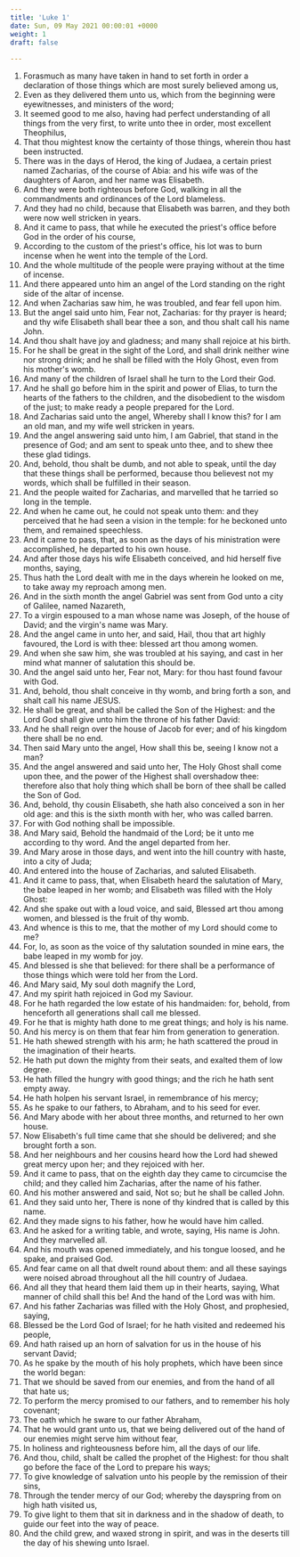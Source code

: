 ```yaml
---
title: 'Luke 1'
date: Sun, 09 May 2021 00:00:01 +0000
weight: 1
draft: false
  
---
```


1. Forasmuch as many have taken in hand to set forth in order a declaration of those things which are most surely believed among us,
2. Even as they delivered them unto us, which from the beginning were eyewitnesses, and ministers of the word;
3. It seemed good to me also, having had perfect understanding of all things from the very first, to write unto thee in order, most excellent Theophilus,
4. That thou mightest know the certainty of those things, wherein thou hast been instructed.
5. There was in the days of Herod, the king of Judaea, a certain priest named Zacharias, of the course of Abia: and his wife was of the daughters of Aaron, and her name was Elisabeth.
6. And they were both righteous before God, walking in all the commandments and ordinances of the Lord blameless.
7. And they had no child, because that Elisabeth was barren, and they both were now well stricken in years.
8. And it came to pass, that while he executed the priest's office before God in the order of his course,
9. According to the custom of the priest's office, his lot was to burn incense when he went into the temple of the Lord.
10. And the whole multitude of the people were praying without at the time of incense.
11. And there appeared unto him an angel of the Lord standing on the right side of the altar of incense.
12. And when Zacharias saw him, he was troubled, and fear fell upon him.
13. But the angel said unto him, Fear not, Zacharias: for thy prayer is heard; and thy wife Elisabeth shall bear thee a son, and thou shalt call his name John.
14. And thou shalt have joy and gladness; and many shall rejoice at his birth.
15. For he shall be great in the sight of the Lord, and shall drink neither wine nor strong drink; and he shall be filled with the Holy Ghost, even from his mother's womb.
16. And many of the children of Israel shall he turn to the Lord their God.
17. And he shall go before him in the spirit and power of Elias, to turn the hearts of the fathers to the children, and the disobedient to the wisdom of the just; to make ready a people prepared for the Lord.
18. And Zacharias said unto the angel, Whereby shall I know this? for I am an old man, and my wife well stricken in years.
19. And the angel answering said unto him, I am Gabriel, that stand in the presence of God; and am sent to speak unto thee, and to shew thee these glad tidings.
20. And, behold, thou shalt be dumb, and not able to speak, until the day that these things shall be performed, because thou believest not my words, which shall be fulfilled in their season.
21. And the people waited for Zacharias, and marvelled that he tarried so long in the temple.
22. And when he came out, he could not speak unto them: and they perceived that he had seen a vision in the temple: for he beckoned unto them, and remained speechless.
23. And it came to pass, that, as soon as the days of his ministration were accomplished, he departed to his own house.
24. And after those days his wife Elisabeth conceived, and hid herself five months, saying,
25. Thus hath the Lord dealt with me in the days wherein he looked on me, to take away my reproach among men.
26. And in the sixth month the angel Gabriel was sent from God unto a city of Galilee, named Nazareth,
27. To a virgin espoused to a man whose name was Joseph, of the house of David; and the virgin's name was Mary.
28. And the angel came in unto her, and said, Hail, thou that art highly favoured, the Lord is with thee: blessed art thou among women.
29. And when she saw him, she was troubled at his saying, and cast in her mind what manner of salutation this should be.
30. And the angel said unto her, Fear not, Mary: for thou hast found favour with God.
31. And, behold, thou shalt conceive in thy womb, and bring forth a son, and shalt call his name JESUS.
32. He shall be great, and shall be called the Son of the Highest: and the Lord God shall give unto him the throne of his father David:
33. And he shall reign over the house of Jacob for ever; and of his kingdom there shall be no end.
34. Then said Mary unto the angel, How shall this be, seeing I know not a man?
35. And the angel answered and said unto her, The Holy Ghost shall come upon thee, and the power of the Highest shall overshadow thee: therefore also that holy thing which shall be born of thee shall be called the Son of God.
36. And, behold, thy cousin Elisabeth, she hath also conceived a son in her old age: and this is the sixth month with her, who was called barren.
37. For with God nothing shall be impossible.
38. And Mary said, Behold the handmaid of the Lord; be it unto me according to thy word. And the angel departed from her.
39. And Mary arose in those days, and went into the hill country with haste, into a city of Juda;
40. And entered into the house of Zacharias, and saluted Elisabeth.
41. And it came to pass, that, when Elisabeth heard the salutation of Mary, the babe leaped in her womb; and Elisabeth was filled with the Holy Ghost:
42. And she spake out with a loud voice, and said, Blessed art thou among women, and blessed is the fruit of thy womb.
43. And whence is this to me, that the mother of my Lord should come to me?
44. For, lo, as soon as the voice of thy salutation sounded in mine ears, the babe leaped in my womb for joy.
45. And blessed is she that believed: for there shall be a performance of those things which were told her from the Lord.
46. And Mary said, My soul doth magnify the Lord,
47. And my spirit hath rejoiced in God my Saviour.
48. For he hath regarded the low estate of his handmaiden: for, behold, from henceforth all generations shall call me blessed.
49. For he that is mighty hath done to me great things; and holy is his name.
50. And his mercy is on them that fear him from generation to generation.
51. He hath shewed strength with his arm; he hath scattered the proud in the imagination of their hearts.
52. He hath put down the mighty from their seats, and exalted them of low degree.
53. He hath filled the hungry with good things; and the rich he hath sent empty away.
54. He hath holpen his servant Israel, in remembrance of his mercy;
55. As he spake to our fathers, to Abraham, and to his seed for ever.
56. And Mary abode with her about three months, and returned to her own house.
57. Now Elisabeth's full time came that she should be delivered; and she brought forth a son.
58. And her neighbours and her cousins heard how the Lord had shewed great mercy upon her; and they rejoiced with her.
59. And it came to pass, that on the eighth day they came to circumcise the child; and they called him Zacharias, after the name of his father.
60. And his mother answered and said, Not so; but he shall be called John.
61. And they said unto her, There is none of thy kindred that is called by this name.
62. And they made signs to his father, how he would have him called.
63. And he asked for a writing table, and wrote, saying, His name is John. And they marvelled all.
64. And his mouth was opened immediately, and his tongue loosed, and he spake, and praised God.
65. And fear came on all that dwelt round about them: and all these sayings were noised abroad throughout all the hill country of Judaea.
66. And all they that heard them laid them up in their hearts, saying, What manner of child shall this be! And the hand of the Lord was with him.
67. And his father Zacharias was filled with the Holy Ghost, and prophesied, saying,
68. Blessed be the Lord God of Israel; for he hath visited and redeemed his people,
69. And hath raised up an horn of salvation for us in the house of his servant David;
70. As he spake by the mouth of his holy prophets, which have been since the world began:
71. That we should be saved from our enemies, and from the hand of all that hate us;
72. To perform the mercy promised to our fathers, and to remember his holy covenant;
73. The oath which he sware to our father Abraham,
74. That he would grant unto us, that we being delivered out of the hand of our enemies might serve him without fear,
75. In holiness and righteousness before him, all the days of our life.
76. And thou, child, shalt be called the prophet of the Highest: for thou shalt go before the face of the Lord to prepare his ways;
77. To give knowledge of salvation unto his people by the remission of their sins,
78. Through the tender mercy of our God; whereby the dayspring from on high hath visited us,
79. To give light to them that sit in darkness and in the shadow of death, to guide our feet into the way of peace.
80. And the child grew, and waxed strong in spirit, and was in the deserts till the day of his shewing unto Israel.
